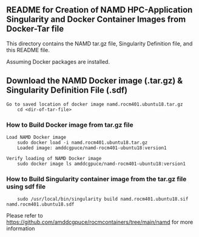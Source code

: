 ## README for Creation of NAMD HPC-Application Singularity and Docker Container Images from Docker-Tar file

This directory contains the NAMD tar.gz file, Singularity Definition file, and this README file.

Assuming Docker packages are installed.

## Download the NAMD Docker image (.tar.gz) & Singularity Definition File (.sdf)

```
Go to saved location of docker image namd.rocm401.ubuntu18.tar.gz
    cd <dir-of-tar-file>
```


### How to Build Docker image from tar.gz file

```
Load NAMD Docker image
    sudo docker load -i namd.rocm401.ubuntu18.tar.gz
    Loaded image: amddcgpuce/namd-rocm401-ubuntu18:version1

Verify loading of NAMD Docker image
    sudo docker image ls amddcgpuce/namd-rocm401-ubuntu18:version1
```


### How to Build Singularity container image from the tar.gz file using sdf file

```
    sudo /usr/local/bin/singularity build namd.rocm401.ubuntu18.sif namd.rocm401.ubuntu18.sdf
```

Please refer to https://github.com/amddcgpuce/rocmcontainers/tree/main/namd for more information

